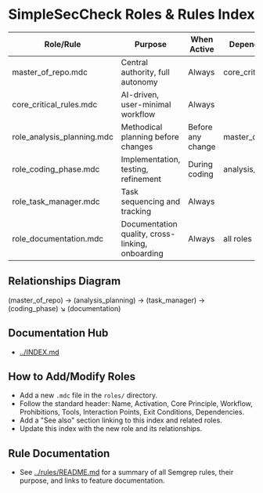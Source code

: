 # SimpleSecCheck Roles & Rules Index

| Role/Rule                | Purpose                                      | When Active         | Dependencies         |
|--------------------------|----------------------------------------------|---------------------|----------------------|
| master_of_repo.mdc       | Central authority, full autonomy             | Always              | core_critical_rules  |
| core_critical_rules.mdc  | AI-driven, user-minimal workflow             | Always              |                      |
| role_analysis_planning.mdc| Methodical planning before changes           | Before any change   | master_of_repo       |
| role_coding_phase.mdc    | Implementation, testing, refinement          | During coding       | analysis_planning    |
| role_task_manager.mdc    | Task sequencing and tracking                 | Always              |                      |
| role_documentation.mdc   | Documentation quality, cross-linking, onboarding | Always          | all roles            |

## Relationships Diagram

(master_of_repo) → (analysis_planning) → (task_manager) → (coding_phase)
                                 ↘
                              (documentation)

## Documentation Hub
- [../INDEX.md](../INDEX.md)

## How to Add/Modify Roles

- Add a new `.mdc` file in the `roles/` directory.
- Follow the standard header: Name, Activation, Core Principle, Workflow, Prohibitions, Tools, Interaction Points, Exit Conditions, Dependencies.
- Add a "See also" section linking to this index and related roles.
- Update this index with the new role and its relationships.

## Rule Documentation
- See [../rules/README.md](../../rules/README.md) for a summary of all Semgrep rules, their purpose, and links to feature documentation. 